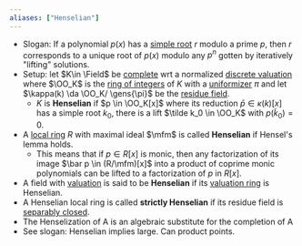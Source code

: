 ```yaml
---
aliases: ["Henselian"]
---
```


- Slogan: If a polynomial $p(x)$ has a [simple root](simple%20root)  $r$ modulo a prime $p$, then $r$ corresponds to a unique root of $p(x)$ modulo any $p^n$ gotten by iteratively "lifting" solutions.
- Setup: let $K\in \Field$ be [complete](Complete%20ring.md) wrt a normalized [discrete valuation](discrete%20valuation) where $\OO_K$ is the [ring of integers](ring%20of%20integers.md) of $K$ with a [uniformizer](uniformizer.md) $\pi$ and let $\kappa(k) \da \OO_K/ \gens{\pi}$ be the [residue field](residue%20field).
	- $K$ is **Henselian** if $p \in \OO_K[x]$ where its reduction $\bar p \in \kappa(k)[x]$ has a simple root $k_0$, there is a lift $\tilde k_0 \in \OO_K$ with $p(\tilde k_0) = 0$.
- A [local ring](local%20ring) $R$ with maximal ideal $\mfm$ is called **Henselian** if Hensel's lemma holds. 
	- This means that if $p\in  R[x]$ is monic, then any factorization of its image $\bar p \in (R/\mfm)[x]$ into a product of coprime monic polynomials can be lifted to a factorization of $p$ in $R[x]$.
- A field with [valuation](valuation.md) is said to be **Henselian** if its [valuation ring](valuation%20ring) is Henselian.
- A Henselian local ring is called **strictly Henselian** if its residue field is [separably closed](separably%20closed).
- The Henselization of A is an algebraic substitute for the completion of A
- See slogan: Henselian implies large. Can product points.
